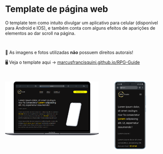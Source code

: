 # Template de página web

<p>O template tem como intuito divulgar um aplicativo para celular (disponível para Android e IOS), e também conta com alguns efeitos de aparições de elementos ao dar scroll na página. </p>

<br>

🚨 As imagens e fotos utilizadas <b>não</b> possuem direitos autorais!

🖥 Veja o template aqui -> <a href="https://marcusfrancisquini.github.io/RPG-Guide/">marcusfrancisquini.github.io/RPG-Guide</a>

<br>
<br>

<div align="center">
 <img src="img/site-cell.png" width=20%>
 <img src="img/site-pc.png" width=60% align="left">
</div>
